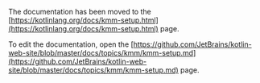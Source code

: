 The documentation has been moved to the [https://kotlinlang.org/docs/kmm-setup.html](https://kotlinlang.org/docs/kmm-setup.html) page.

To edit the documentation, open the [https://github.com/JetBrains/kotlin-web-site/blob/master/docs/topics/kmm/kmm-setup.md](https://github.com/JetBrains/kotlin-web-site/blob/master/docs/topics/kmm/kmm-setup.md) page.